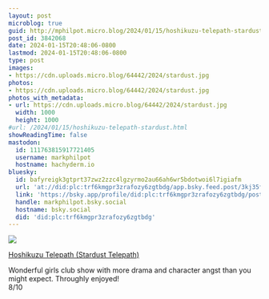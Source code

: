 ```yaml
---
layout: post
microblog: true
guid: http://mphilpot.micro.blog/2024/01/15/hoshikuzu-telepath-stardust.html
post_id: 3842068
date: 2024-01-15T20:48:06-0800
lastmod: 2024-01-15T20:48:06-0800
type: post
images:
- https://cdn.uploads.micro.blog/64442/2024/stardust.jpg
photos:
- https://cdn.uploads.micro.blog/64442/2024/stardust.jpg
photos_with_metadata:
- url: https://cdn.uploads.micro.blog/64442/2024/stardust.jpg
  width: 1000
  height: 1000
#url: /2024/01/15/hoshikuzu-telepath-stardust.html
showReadingTime: false
mastodon:
  id: 111763815917721405
  username: markphilpot
  hostname: hachyderm.io
bluesky:
  id: bafyreigk3gtprt37zwz2zzc4lgzyrmo2au66ah6wr5bdotwoi6l7igiafm
  url: 'at://did:plc:trf6kmgpr3zrafozy6zgtbdg/app.bsky.feed.post/3kj35fdw36i2q'
  link: 'https://bsky.app/profile/did:plc:trf6kmgpr3zrafozy6zgtbdg/post/3kj35fdw36i2q'
  handle: markphilpot.bsky.social
  hostname: bsky.social
  did: 'did:plc:trf6kmgpr3zrafozy6zgtbdg'
---
```

![](https://micro.markphilpot.com/uploads/2024/stardust.jpg)

[Hoshikuzu Telepath (Stardust Telepath)](https://anilist.co/anime/155419/Hoshikuzu-Telepath/)

Wonderful girls club show with more drama and character angst than you might expect. Throughly enjoyed!  
8/10

